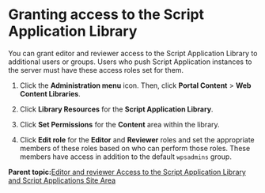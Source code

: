 # Granting access to the Script Application Library 

You can grant editor and reviewer access to the Script Application Library to additional users or groups. Users who push Script Application instances to the server must have these access roles set for them.

1.  Click the **Administration menu** icon. Then, click **Portal Content** \> **Web Content Libraries**.

2.  Click **Library Resources** for the **Script Application Library**.

3.  Click **Set Permissions** for the **Content** area within the library.

4.  Click **Edit role** for the **Editor** and **Reviewer** roles and set the appropriate members of these roles based on who can perform those roles. These members have access in addition to the default `wpsadmins` group.


**Parent topic:**[Editor and reviewer Access to the Script Application Library and Script Applications Site Area ](../script-portlet/acc_lib_site_area.md)

